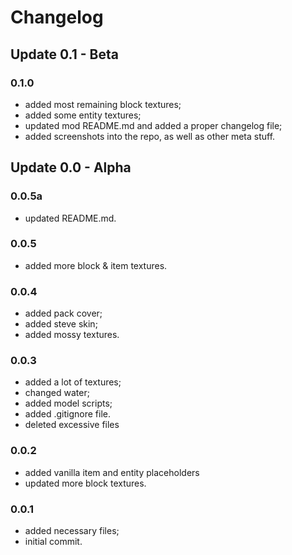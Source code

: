 # Changelog

## Update 0.1 - Beta

### 0.1.0

- added most remaining block textures;
- added some entity textures;
- updated mod README.md and added a proper changelog file;
- added screenshots into the repo, as well as other meta stuff.

## Update 0.0 - Alpha

### 0.0.5a

- updated README.md.

### 0.0.5

- added more block & item textures.

### 0.0.4

- added pack cover;
- added steve skin;
- added mossy textures.

### 0.0.3

- added a lot of textures;
- changed water;
- added model scripts;
- added .gitignore file.
- deleted excessive files

### 0.0.2

- added vanilla item and entity placeholders
- updated more block textures.

### 0.0.1

- added necessary files;
- initial commit.
